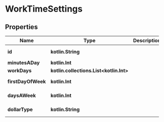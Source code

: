 
# WorkTimeSettings

## Properties
Name | Type | Description | Notes
------------ | ------------- | ------------- | -------------
**id** | **kotlin.String** |  |  [optional] [readonly]
**minutesADay** | **kotlin.Int** |  |  [optional]
**workDays** | **kotlin.collections.List&lt;kotlin.Int&gt;** |  |  [optional]
**firstDayOfWeek** | **kotlin.Int** |  |  [optional] [readonly]
**daysAWeek** | **kotlin.Int** |  |  [optional] [readonly]
**dollarType** | **kotlin.String** |  |  [optional] [readonly]



